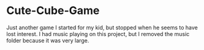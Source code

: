 # Cute-Cube-Game
Just another game I started for my kid, but stopped when he seems to have lost interest.
I had music playing on this project, but I removed the music folder because it was very large.
